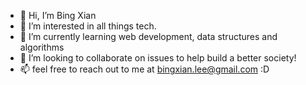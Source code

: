 - 👋 Hi, I’m Bing Xian
- 👀 I’m interested in all things tech.
- 🌱 I’m currently learning web development, data structures and algorithms 
- 💞️ I’m looking to collaborate on issues to help build a better society! 
- 📫 feel free to reach out to me at bingxian.lee@gmail.com :D

<!---
CadburyOreo/CadburyOreo is a ✨ special ✨ repository because its `README.md` (this file) appears on your GitHub profile.
You can click the Preview link to take a look at your changes.
--->
